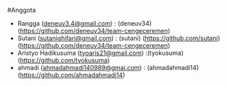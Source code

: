 #Anggota


- Rangga (deneuv3.4@gmail.com) : (deneuv34) (https://github.com/deneuv34/team-cengeceremen)
- Sutani (sutanighifari@gmail.com) : (sutani) (https://github.com/sutani)
 (https://github.com/deneuv34/team-cengeceremen)
- Aristyo Hadikusuma (tyoaris21@gmail.com) :(tyokusuma) (https://github.com/tyokusuma)
- ahmadi (ahmadahmadi140989@gmai.com) : (ahmadahmadi14)
(https://github.com/ahmadahmadi14)
